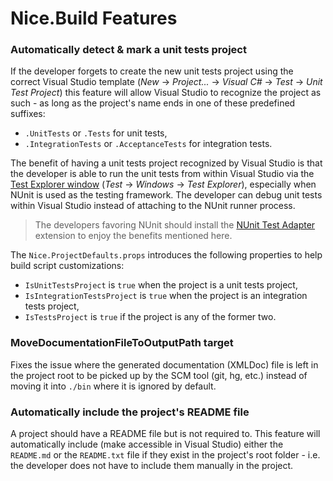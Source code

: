 # Nice.Build Features

### Automatically detect & mark a unit tests project
If the developer forgets to create the new unit tests project using the correct Visual Studio template (*New* → *Project...* → *Visual C#* → *Test* → *Unit Test Project*) this feature will allow Visual Studio to recognize the project as such - as long as the project's name ends in one of these predefined suffixes:
- `.UnitTests` or `.Tests` for unit tests,
- `.IntegrationTests` or `.AcceptanceTests` for integration tests.

The benefit of having a unit tests project recognized by Visual Studio is that the developer is able to run the unit tests from within Visual Studio via the [Test Explorer window](https://www.visualstudio.com/en-us/docs/test/developer-testing/getting-started/getting-started-with-developer-testing#run-unit-tests-with-test-explorer) (*Test* → *Windows* → *Test Explorer*), especially when NUnit is used as the testing framework.
The developer can debug unit tests within Visual Studio instead of attaching to the NUnit runner process.

> The developers favoring NUnit should install the [NUnit Test Adapter](https://www.visualstudio.com/en-us/docs/test/developer-testing/getting-started/getting-started-with-developer-testing#q----can-i-run-unit-tests-in-visual-studio-if-i-use-a-different-unit-test-framework) extension to enjoy the benefits mentioned here.

The `Nice.ProjectDefaults.props` introduces the following properties to help build script customizations:
- `IsUnitTestsProject` is `true` when the project is a unit tests project,
- `IsIntegrationTestsProject` is `true` when the project is an integration tests project,
- `IsTestsProject` is `true` if the project is any of the former two.


### MoveDocumentationFileToOutputPath target
Fixes the issue where the generated documentation (XMLDoc) file is left in the project root to be picked up by the SCM tool (git, hg, etc.) instead of moving it into `./bin` where it is ignored by default.


### Automatically include the project's README file
A project should have a README file but is not required to.
This feature will automatically include (make accessible in Visual Studio) either the `README.md` or the `README.txt` file if they exist in the project's root folder - i.e. the developer does not have to include them manually in the project.
